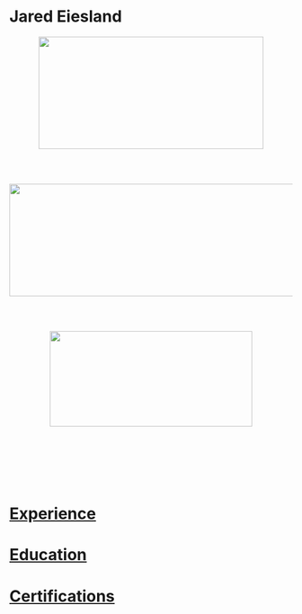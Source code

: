 # Jared Eiesland
<html>
  <body>
  
   <p align="center" > <a href="https://github.com/jaredeiesland/Curriculum-Vitae/blob/master/Certifications.md#jared-eiesland---certifications" ><img   
            src ="https://i.imgur.com/JZI2hPi.gif" 
            width="400" height="200"
            align="middle">         </a></p>   
            
   <br>
   <br>
    <p align="center" > <a href="https://github.com/jaredeiesland/Curriculum-Vitae/blob/master/Experience.md#jared-eiesland---experience" ><img   
            src ="https://i.imgur.com/pI9Yf3d.jpg" 
            width="600" height="200"
            align="middle">         </a></p>    
   
   <br>
   <br>
    <p align="center" > <a href="https://github.com/jaredeiesland/Curriculum-Vitae/blob/master/Education.md#jared-eiesland---education" ><img 
            src ="https://i.imgur.com/zH9XTD8.jpg" 
            width="360" height="170"
           align="middle">          </a></p> 
     


        
    
   </br>
    </br>
    </br>
    </br>
    </br>
   <h1><a href="https://github.com/jaredeiesland/Curriculum-Vitae/blob/master/Experience.md#jared-eiesland---experience">Experience</a></h1>
     <h1><a href="https://github.com/jaredeiesland/Curriculum-Vitae/blob/master/Education.md#jared-eiesland---education">Education</a></h1>
         <h1><a href="https://github.com/jaredeiesland/Curriculum-Vitae/blob/master/Certifications.md#jared-eiesland---certifications">Certifications</a></h1>
    
   </body>
  </html>
